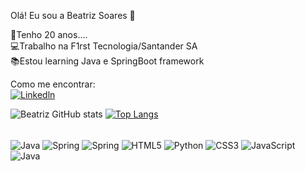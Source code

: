 Olá! Eu sou a Beatriz Soares 👋</br>

👩Tenho 20 anos....</br>
💻Trabalho na F1rst Tecnologia/Santander SA</br>
📚Estou learning Java e SpringBoot framework</br>


Como me encontrar:</br>
[![Linkedln](https://img.shields.io/badge/LinkedIn-0077B5?style=for-the-badge&logo=linkedin&logoColor=white)](https://www.linkedin.com/in/beatriz-soares-22492518a/)



![Beatriz GitHub stats](https://github-readme-stats.vercel.app/api?username=B1AAA&show_icons=true&theme=radical)
[![Top Langs](https://github-readme-stats.vercel.app/api/top-langs/?username=B1AAA&layout=compact&theme=vision-friendly-dark)](https://github.com/anuraghazra/github-readme-stats)


<div style="display: inline_block"><br/>
<img  align="center" alt="Java"src="https://img.shields.io/badge/Java-ED8B00?style=for-the-badge&logo=java&logoColor=white"/>
<img  align="center" alt="Spring"src="https://img.shields.io/badge/Spring-6DB33F?style=for-the-badge&logo=spring&logoColor=white"/>
<img  align="center" alt="Spring"src="https://img.shields.io/badge/MySQL-00000F?style=for-the-badge&logo=mysql&logoColor=white"/>
<img  align="center" alt="HTML5"src="https://img.shields.io/badge/HTML5-E34F26?style=for-the-badge&logo=html5&logoColor=white"/>
<img  align="center" alt="Python"src="https://img.shields.io/badge/Python-14354C?style=for-the-badge&logo=python&logoColor=white"/>
<img  align="center" alt="CSS3"src="https://img.shields.io/badge/CSS3-1572B6?style=for-the-badge&logo=css3&logoColor=whitehttps://img.shields.io/badge/Sass-CC"/>
<img  align="center" alt="JavaScript"src="https://img.shields.io/badge/JavaScript-F7DF1E?style=for-the-badge&logo=javascript&logoColor=black"/>
<img  align="center" alt="Java"src="https://img.shields.io/badge/Amazon_AWS-FF9900?style=for-the-badge&logo=amazonaws&logoColor=white"/>



</div>

